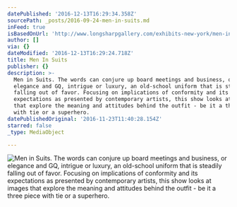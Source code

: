 ```yaml
---
datePublished: '2016-12-13T16:29:34.358Z'
sourcePath: _posts/2016-09-24-men-in-suits.md
inFeed: true
isBasedOnUrl: 'http://www.longsharpgallery.com/exhibits-new-york/men-in-suits'
author: []
via: {}
dateModified: '2016-12-13T16:29:24.718Z'
title: Men In Suits
publisher: {}
description: >-
  Men in Suits. The words can conjure up board meetings and business, or
  elegance and GQ, intrigue or luxury, an old-school uniform that is steadily
  falling out of favor. Focusing on implications of conformity and its
  expectations as presented by contemporary artists, this show looks at images
  that explore the meaning and attitudes behind the outfit - be it a three piece
  with tie or a superhero.
datePublishedOriginal: '2016-11-23T11:40:28.154Z'
starred: false
_type: MediaObject

---
```

![Men in Suits. The words can conjure up board meetings and business, or elegance and GQ, intrigue or luxury, an old-school uniform that is steadily falling out of favor. Focusing on implications of conformity and its expectations as presented by contemporary artists, this show looks at images that explore the meaning and attitudes behind the outfit - be it a three piece with tie or a superhero.](https://the-grid-user-content.s3-us-west-2.amazonaws.com/3b1e29ec-b558-4265-ba88-3d31c410ba75.jpg)